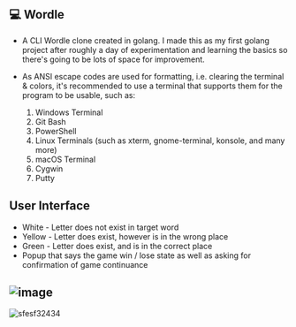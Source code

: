## 💻 Wordle
- A CLI Wordle clone created in golang. I made this as my first golang project after roughly a day of experimentation and learning the basics so there's going to be lots of space for improvement.

- As ANSI escape codes are used for formatting, i.e. clearing the terminal & colors, it's recommended to use a terminal that supports them for the program to be usable, such as: 
  1. Windows Terminal
  2. Git Bash
  3. PowerShell
  4. Linux Terminals (such as xterm, gnome-terminal, konsole, and many more)
  5. macOS Terminal
  6. Cygwin
  7. Putty

## User Interface

- White - Letter does not exist in target word
- Yellow - Letter does exist, however is in the wrong place
- Green - Letter does exist, and is in the correct place
- Popup that says the game win / lose state as well as asking for confirmation of game continuance

![image](https://user-images.githubusercontent.com/92184180/212538486-a32f0457-65bf-402a-9501-31d6132d6255.png)
- 
![sfesf32434](https://user-images.githubusercontent.com/92184180/212538660-285fb5e9-9144-4ec5-9217-80370a3ed68f.png)
